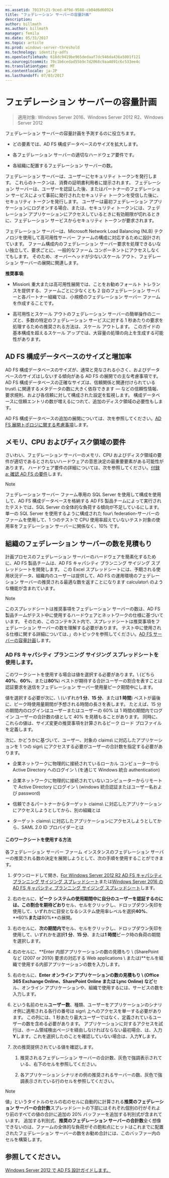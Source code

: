 ```yaml
---
ms.assetid: 7013fc21-9ced-4f9d-9588-cb04d6d60924
title: "フェデレーション サーバーの容量計画"
description: 
author: billmath
ms.author: billmath
manager: femila
ms.date: 05/31/2017
ms.topic: article
ms.prod: windows-server-threshold
ms.technology: identity-adfs
ms.openlocfilehash: 618dc9419be965dedaaf7dc946da436a5001f121
ms.sourcegitcommit: 70c1b6cedad55b9c7d2068c9aa4891c6c533ee4c
ms.translationtype: MT
ms.contentlocale: ja-JP
ms.lasthandoff: 07/03/2017
---
```

# <a name="planning-for-federation-server-capacity"></a>フェデレーション サーバーの容量計画

>適用対象: Windows Server 2016、Windows Server 2012 R2、Windows Server 2012

フェデレーション サーバーの容量計画を予測するのに役立ちます。  
  
-   どの要素では、AD FS 構成データベースのサイズを拡大します。  
  
-   各フェデレーション サーバーの適切なハードウェア要件です。  
  
-   各組織に配置するフェデレーション サーバーの数。  
  
フェデレーション サーバーは、ユーザーにセキュリティ トークンを発行します。 これらのトークンは、消費の証明書利用者に提示されます。 フェデレーション サーバーは、ユーザーを認証した後、またはパートナーのフェデレーション サービスによって事前に発行されたセキュリティ トークンを受信した後に、セキュリティ トークンを発行します。 ユーザーは最初フェデレーション アプリケーションにログオンする場合、または、セキュリティ トークンには、フェデレーション アプリケーションにアクセスしているときに有効期限が切れるときに、フェデレーション サービスからセキュリティ トークンが要求されます。  
  
フェデレーション サーバーは、Microsoft Network Load Balancing \(NLB\) テクノロジを使用して高可用性サーバー ファームの構成に対応するために設計されています。 ファーム構成内のフェデレーション サーバー要求を処理できるいない独立して、要求ごとに、一般的なファーム コンポーネントにアクセスしなくてもします。 そのため、オーバーヘッドが少ないスケール アウト、フェデレーション サーバーの展開に関連します。  
  
**推奨事項:**  
  
-   Mission\ 重大または高可用性展開では、ことをお勧めフォールト トレランスを提供する、ファームごとに少なくとも 2 台のフェデレーション サーバーと各パートナー組織では、小規模のフェデレーション サーバー ファームを作成することです。  
  
-   高可用性とスケール アウトのフェデレーション サーバーの簡単操作のニーズと、多数の特定のフェデレーション サービスに対する 1 秒あたりの要求を処理するための推奨される方法は、スケール アウトします。 このガイドの基本構成を超えるスケール アップでは、大容量の処理の向上を生成する可能性があります。  
  
## <a name="ad-fs-configuration-database-size-and-growth"></a>AD FS 構成データベースのサイズと増加率  
AD FS 構成データベースのサイズが、通常と見なされる小さく、およびデータベースのサイズはしないする傾向がある AD FS の展開での主な考慮事項です。  AD FS 構成データベースの正確なサイズは、信頼関係と関連付けられている trust\ に関連するメタデータの数に大きく依存できます — などの信頼性情報、要求規則、および各信頼に対して構成された設定を監視します。 構成データベースに信頼エントリの数が増えるにつれて、追加のディスク領域の必要性もします。  
  
AD FS 構成データベースの追加の展開については、次を参照してください。[AD FS 展開トポロジに関する考慮事項](AD-FS-Deployment-Topology-Considerations.md)します。  
  
## <a name="memory-cpu-and-disk-space-requirements"></a>メモリ、CPU およびディスク領域の要件  
さいわい、フェデレーション サーバーのメモリ、CPU およびディスク領域の要件が適切であるとされないハードウェアの意思決定の最重要要素がある可能性があります。 ハードウェア要件の詳細については、次を参照してください。[付録 a: 確認 AD FS の要件](Appendix-A--Reviewing-AD-FS-Requirements.md)します。  
  
> [!NOTE]  
> フェデレーション サーバー ファーム専用の SQL Server を使用して構成を使用して、AD FS 構成データベースを格納する AD FS 製品チームによって実行されたテストでは、SQL Server の全体的な負荷する傾向が不足しているにします。 単一の SQL Server を使用するように構成された four\ federation\-サーバーのファームを使用して、1 つのテストで CPU 使用率超えていないテスト対象の使用率をフェデレーション サーバーに関係なく、10% です。  
  
## <a name="bk_estimatefs"></a>組織のフェデレーション サーバーの数を見積もり  
計画プロセスのフェデレーション サーバーのハードウェアを簡素化するために、AD FS 製品チームは、AD FS キャパシティ プランニング サイジング スプレッドシートを開発します。 この Excel スプレッドシートには、予期される使用状況データ、組織内のユーザーは提供して、AD FS の運用環境のフェデレーション サーバーの推奨される最適な数を返すことになります calculator\ のような機能が含まれています。  
  
> [!NOTE]  
> このスプレッドシートは推奨事項をフェデレーション サーバーの数は、AD FS 製品チームがテスト中に使用するハードウェアとネットワークの仕様に基づいています。 そのため、このコンテキスト内で、スプレッドシートは推奨事項をフェデレーション サーバーの数を理解する必要があります。  テスト中に使用される仕様に関する詳細については、」のトピックを参照してください。[AD FS サーバーの容量計画](Planning-for-AD-FS-Server-Capacity.md)します。  
  
### <a name="using-the-ad-fs-capacity-planning-sizing-spreadsheet"></a>AD FS キャパシティ プランニング サイジング スプレッドシートを使用します。  
このワークシートを使用する場合は値を選択する必要があります。\ (どちら**40%**、**60%**、または**80%**\) ベストが期待する合計ユーザーの割合を表すことは認証要求を送信をフェデレーション サーバー使用量ピーク期間中にします。  
  
値を選択する必要が次に、\ (いずれか**1 分**、**15 分**、または**1 時間**\) ベストが最後に、ピーク時使用量期間が予想される時間の長さを表します。 たとえば、15 分の期間内のログインはユーザーまたはユーザーの 60% は 1 時間の期間内でログイン ユーザーの合計数の値として 40% を見積もることがあります。 同時に、これらの値は、サイズ変更の推奨事項を計算されるピーク ロード プロファイルを定義します。  
  
次に、かどうかに基づいて、ユーザー、対象の claims\ に対応したアプリケーションを 1 つの sign\ にアクセスする必要がユーザーの合計数を指定する必要があります。  
  
-   企業ネットワークに物理的に接続されているローカル コンピューターから Active Directory へのログイン \ (を通じて Windows 統合 authentication\)  
  
-   企業ネットワークに物理的に接続されていないコンピューターからリモートで Active Directory にログイン \ (windows 統合認証またはユーザー名および password\)  
  
-   信頼できるパートナーからターゲット claims\ に対応したアプリケーションにアクセスしようとしてから、別の組織とは  
  
-   ターゲット claims\ に対応したアプリケーションにアクセスしようとしてから、SAML 2.0 ID プロバイダーとは  
  
#### <a name="how-to-use-this-spreadsheet"></a>このワークシートを使用する方法  
各フェデレーション サーバー ファーム インスタンスのフェデレーション サーバーの推奨される数の決定を展開しようとして、次の手順を使用することができます。  
  
1.  ダウンロードして開き、[For Windows Server 2012 R2 AD FS キャパシティ プランニング サイジング スプレッドシート](https://adfsdocs.blob.core.windows.net/adfs/ADFSCapacityPlanning.xlsx)または[Windows Server 2016 の AD FS キャパシティ プランニング サイジング スプレッドシート](https://adfsdocs.blob.core.windows.net/adfs/ADFSCapacity2016.xlsx)します。
  
2.  右のセルに、**ピーク システムの使用期間中に自分のユーザーを認証するのには、この割合を期待どおり**セル、セルをクリックし、ドロップダウン矢印を使用して、いずれかに目安となるシステム使用率レベルを選択**40%**、**60%**または**80%**の展開。  
  
3.  右のセルに、**次の期間内で**セル、セルをクリックし、ドロップダウン矢印を使用して、いずれかを選択**1 分**、**15 分**、または**1 時間**ピーク時の負荷の期間を選択します。  
  
4.  右のセルに、**Enter 内部アプリケーションの数の見積もり \ (SharePoint など \(2007 or 2010\) 要求の対応する Web applications \ または)**セルを組織で使用する内部アプリケーションの数を入力します。  
  
5.  右のセルに、**Enter オンライン アプリケーションの数の見積もり \ (Office 365 Exchange Online、SharePoint Online または Lync Online\) など**セル、オンライン アプリケーションや、組織で使用するには、サービスの数を入力します。  
  
6.  という名前のセル**ユーザー数**、種類、ユーザーをアプリケーションのシナリオ例に適用される各行の番号は sign\ 上へのアクセスを単一する必要があります。 この列には、1 秒あたり最大ユーザーではなく、定義されているユーザーの数を含める必要があります。 アプリケーションに対するアクセスを試行は、ホーム領域検出ページを経由しなければならない最初場合、は、入力**Y**します。これを選択したのことを確認していない場合は、入力**Y**します。  
  
7.  次の推奨提供されている値を確認します。  
  
    1.  推奨されるフェデレーション サーバーの合計数、灰色で強調表示されている、右下のセルを参照してください。  
  
    2.  各アプリケーション シナリオの例の推奨されるサーバーの数、灰色で強調表示されている行のセルを参照してください。  
  
> [!NOTE]  
> 値」というタイトルのセルの右のセルに自動的に計算される**推奨のフェデレーション サーバーの合計数**スプレッドシートの下部にはそれぞれ個別の行がそれより前のすべての値の合計に追加の 20% バッファーを追加する判別式が含まれています。 追加する判別式、**推奨のフェデレーション サーバーの合計数**全く想像できないのは、ファームの全体的な負荷がその飽和点にヒットはこれまでに配置されたフェデレーション サーバーの数をお勧め合計には、このバッファー内のセルを構築します。  
  
## <a name="see-also"></a>参照してください。
[Windows Server 2012 で AD FS 設計ガイドします。](AD-FS-Design-Guide-in-Windows-Server-2012.md)
